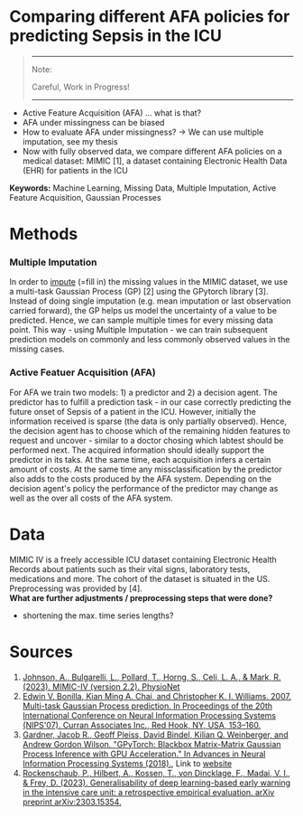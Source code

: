 # Comparing different AFA policies for predicting Sepsis in the ICU



   
> ---------------------------------------------
> Note:  
>   
> Careful, Work in Progress!
>
> ---------------------------------------------


  
- Active Feature Acquisition (AFA) ... what is that?  
- AFA under missingness can be biased
- How to evaluate AFA under missingness? -> We can use multiple imputation, see my thesis
- Now with fully observed data, we compare different AFA policies on a medical dataset: MIMIC [1], a dataset containing Electronic Health Data (EHR) for patients in the ICU

**Keywords:** Machine Learning, Missing Data, Multiple Imputation, Active Feature Acquisition, Gaussian Processes

# Methods

### Multiple Imputation

In order to [impute](https://en.wikipedia.org/wiki/Imputation_(statistics)) (=fill in) the missing values in the MIMIC dataset, we use a multi-task Gaussian Process (GP) [2] using the GPytorch library [3]. 
Instead of doing single imputation (e.g. mean imputation or last observation carried forward), the GP helps us model the uncertainty of a value to be predicted. Hence, we can sample multiple times for every missing data point. This way - using Multiple Imputation - we can train subsequent prediction models on commonly and less commonly observed values in the missing cases.

### Active Featuer Acquisition (AFA)

For AFA we train two models: 1) a predictor and 2) a decision agent. 
The predictor has to fulfill a prediction task - in our case correctly predicting the future onset of Sepsis of a patient in the ICU.
However, initially the information received is sparse (the data is only partially observed). Hence, the decision agent has to choose which of the remaining hidden features to request and uncover - similar to a doctor chosing which labtest should be performed next.
The acquired information should ideally support the predictor in its taks. At the same time, each acquisition infers a certain amount of costs. At the same time any missclassification by the predictor also adds to the costs produced by the AFA system.
Depending on the decision agent's policy the performance of the predictor may change as well as the over all costs of the AFA system.


# Data
MIMIC IV is a freely accessible ICU dataset containing Electronic Health Records about patients such as their vital signs, laboratory tests, medications and more. The cohort of the dataset is situated in the US.  
Preprocessing was provided by [4].   
**What are further adjustments / preprocessing steps that were done?** 
+ shortening the max. time series lengths?


# Sources
1. [Johnson, A., Bulgarelli, L., Pollard, T., Horng, S., Celi, L. A., & Mark, R. (2023). MIMIC-IV (version 2.2). PhysioNet](https://doi.org/10.13026/6mm1-ek67)
2. [Edwin V. Bonilla, Kian Ming A. Chai, and Christopher K. I. Williams. 2007. Multi-task Gaussian Process prediction. In Proceedings of the 20th International Conference on Neural Information Processing Systems (NIPS'07). Curran Associates Inc., Red Hook, NY, USA, 153–160.](https://dl.acm.org/doi/abs/10.5555/2981562.2981582)
3. [Gardner, Jacob R., Geoff Pleiss, David Bindel, Kilian Q. Weinberger, and Andrew Gordon Wilson. "GPyTorch: Blackbox Matrix-Matrix Gaussian Process Inference with GPU Acceleration." In Advances in Neural Information Processing Systems (2018).](https://arxiv.org/abs/1809.11165), Link to [website](https://gpytorch.ai/)
4. [Rockenschaub, P., Hilbert, A., Kossen, T., von Dincklage, F., Madai, V. I., & Frey, D. (2023). Generalisability of deep learning-based early warning in the intensive care unit: a retrospective empirical evaluation. arXiv preprint arXiv:2303.15354.](https://arxiv.org/abs/2303.15354)
